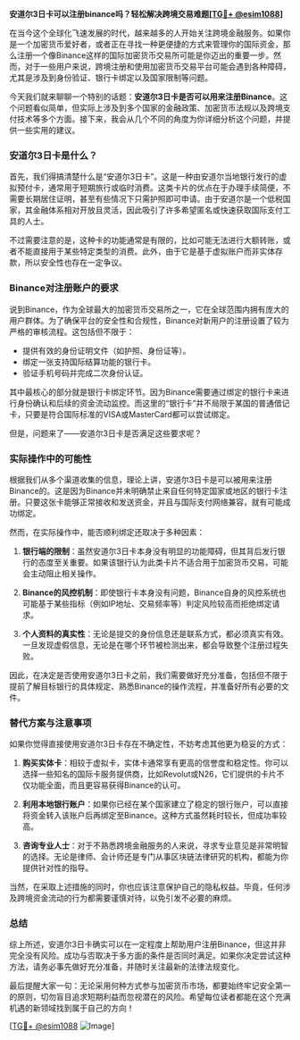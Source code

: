 **安道尔3日卡可以注册binance吗？轻松解决跨境交易难题[[TG💪+ @esim1088](https://t.me/s/esim1088)]**

在当今这个全球化飞速发展的时代，越来越多的人开始关注跨境金融服务。如果你是一个加密货币爱好者，或者正在寻找一种更便捷的方式来管理你的国际资金，那么注册一个像Binance这样的国际加密货币交易所可能是你迈出的重要一步。然而，对于一些用户来说，跨境注册和使用加密货币交易平台可能会遇到各种障碍，尤其是涉及到身份验证、银行卡绑定以及国家限制等问题。

今天我们就来聊聊一个特别的话题：**安道尔3日卡是否可以用来注册Binance**。这个问题看似简单，但实际上涉及到多个国家的金融政策、加密货币法规以及跨境支付技术等多个方面。接下来，我会从几个不同的角度为你详细分析这个问题，并提供一些实用的建议。

### 安道尔3日卡是什么？

首先，我们得搞清楚什么是“安道尔3日卡”。这是一种由安道尔当地银行发行的虚拟预付卡，通常用于短期旅行或临时消费。这类卡片的优点在于办理手续简便，不需要长期居住证明，甚至有些情况下只需护照即可申请。由于安道尔是一个低税国家，其金融体系相对开放且灵活，因此吸引了许多希望匿名或快速获取国际支付工具的人士。

不过需要注意的是，这种卡的功能通常是有限的，比如可能无法进行大额转账，或者不能直接用于某些特定类型的消费。此外，由于它是基于虚拟账户而非实体存款，所以安全性也存在一定争议。

### Binance对注册账户的要求

说到Binance，作为全球最大的加密货币交易所之一，它在全球范围内拥有庞大的用户群体。为了确保平台的安全性和合规性，Binance对新用户的注册设置了较为严格的审核流程。这包括但不限于：

- 提供有效的身份证明文件（如护照、身份证等）。
- 绑定一张支持国际结算功能的银行卡。
- 验证手机号码并完成二次身份认证。

其中最核心的部分就是银行卡绑定环节。因为Binance需要通过绑定的银行卡来进行身份确认和后续的资金流动监控。而这里的“银行卡”并不局限于某国的普通借记卡，只要是符合国际标准的VISA或MasterCard都可以尝试绑定。

但是，问题来了——安道尔3日卡是否满足这些要求呢？

### 实际操作中的可能性

根据我们从多个渠道收集的信息，理论上讲，安道尔3日卡是可以被用来注册Binance的。这是因为Binance并未明确禁止来自任何特定国家或地区的银行卡注册。只要这张卡能够正常接收和发送资金，并且与国际支付网络兼容，就有可能成功绑定。

然而，在实际操作中，能否顺利绑定还取决于多种因素：

1. **银行端的限制**：虽然安道尔3日卡本身没有明显的功能障碍，但其背后发行银行的态度至关重要。如果该银行认为此类卡片不适合用于加密货币交易，可能会主动阻止相关操作。

2. **Binance的风控机制**：即使银行卡本身没有问题，Binance自身的风控系统也可能基于某些指标（例如IP地址、交易频率等）判定风险较高而拒绝绑定请求。

3. **个人资料的真实性**：无论是提交的身份信息还是联系方式，都必须真实有效。一旦发现虚假信息，无论是在哪个环节被检测出来，都会导致整个注册过程失败。

因此，在决定是否使用安道尔3日卡之前，我们需要做好充分准备，包括但不限于提前了解目标银行的具体规定、熟悉Binance的操作流程，并准备好所有必要的文件。

### 替代方案与注意事项

如果你觉得直接使用安道尔3日卡存在不确定性，不妨考虑其他更为稳妥的方式：

1. **购买实体卡**：相较于虚拟卡，实体卡通常享有更高的信誉度和稳定性。你可以选择一些知名的国际卡服务提供商，比如Revolut或N26，它们提供的卡片不仅功能全面，而且更容易获得Binance的认可。

2. **利用本地银行账户**：如果你已经在某个国家建立了稳定的银行账户，可以直接将资金转入该账户后再绑定至Binance。这种方式虽然耗时较长，但成功率较高。

3. **咨询专业人士**：对于不熟悉跨境金融服务的人来说，寻求专业意见是非常明智的选择。无论是律师、会计师还是专门从事区块链法律研究的机构，都能为你提供针对性的指导。

当然，在采取上述措施的同时，你也应该注意保护自己的隐私权益。毕竟，任何涉及跨境资金流动的行为都需要谨慎对待，以免引发不必要的麻烦。

### 总结

综上所述，安道尔3日卡确实可以在一定程度上帮助用户注册Binance，但这并非完全没有风险。成功与否取决于多方面的条件是否同时满足。如果你决定尝试这种方法，请务必事先做好充分准备，并随时关注最新的法律法规变化。

最后提醒大家一句：无论采用何种方式参与加密货币市场，都要始终牢记安全第一的原则，切勿盲目追求短期利益而忽视潜在的风险。希望每位读者都能在这个充满机遇的新领域找到属于自己的方向！

[[TG💪+ @esim1088](https://t.me/s/esim1088) ![Image](https://i.postimg.cc/4NQfJmqS/Snipaste-2025-05-13-00-14-12.png)]